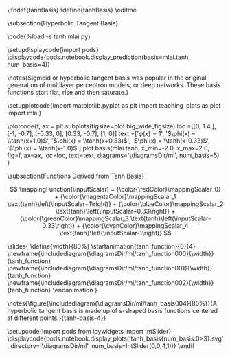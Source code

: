 \ifndef{tanhBasis}
\define{tanhBasis}
\editme

\subsection{Hyperbolic Tangent Basis}

\code{%load -s tanh mlai.py}

\setupdisplaycode{import pods}
\displaycode{pods.notebook.display_prediction(basis=mlai.tanh, num_basis=4)}

\notes{Sigmoid or hyperbolic tangent basis was popular in the original generation of multilayer perceptron models, or deep networks. These basis functions start flat, rise and then saturate.}

\setupplotcode{import matplotlib.pyplot as plt
import teaching_plots as plot
import mlai}

\plotcode{f, ax = plt.subplots(figsize=plot.big_wide_figsize)
loc =[[0, 1.4,],
      [-1, -0.7],
      [-0.33, 0],
      [0.33, -0.7],
      [1, 0]]
text =['$\phi(x) = 1$',
       '$\phi(x) = \\tanh(x+1.0)$',
       '$\phi(x) = \\tanh(x+0.33)$',
       '$\phi(x) = \\tanh(x-0.33)$',
       '$\phi(x) = \\tanh(x-1.0)$']
plot.basis(mlai.tanh, x_min=-2.0, x_max=2.0,
           fig=f, ax=ax, loc=loc, text=text,
           diagrams='\diagramsDir/ml',
           num_basis=5)
}

\subsection{Functions Derived from Tanh Basis}

$$
\mappingFunction(\inputScalar) = {\color{\redColor}\mappingScalar_0}   + {\color{\magentaColor}\mappingScalar_1 \text{tanh}\left(\inputScalar+1\right)}  + {\color{\blueColor}\mappingScalar_2 \text{tanh}\left(\inputScalar+0.33\right)}  + {\color{\greenColor}\mappingScalar_3 \text{tanh}\left(\inputScalar-0.33\right)} + {\color{\cyanColor}\mappingScalar_4 \text{tanh}\left(\inputScalar-1\right)}
$$

\slides{
\define{width}{80%}
\startanimation{tanh_function}{0}{4}
\newframe{\includediagram{\diagramsDir/ml/tanh_function000}{\width}}{tanh_function}
\newframe{\includediagram{\diagramsDir/ml/tanh_function001}{\width}}{tanh_function}
\newframe{\includediagram{\diagramsDir/ml/tanh_function002}{\width}}{tanh_function}
\endanimation
}

\notes{\figure{\includediagram{\diagramsDir/ml/tanh_basis004}{80%}}{A hyperbolic tangent basis is made up of s-shaped basis functions centered at different points.}{tanh-basis-4}}

\setupcode{import pods
from ipywidgets import IntSlider}
\displaycode{pods.notebook.display_plots('tanh_basis{num_basis:0>3}.svg', 
                            directory='\diagramsDir/ml', 
							num_basis=IntSlider(0,0,4,1))}
\endif
